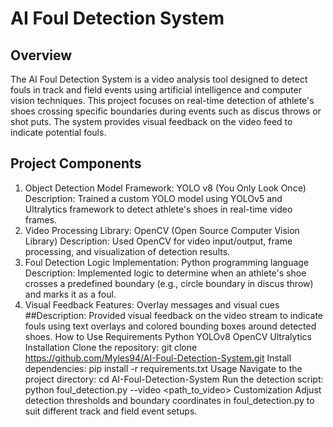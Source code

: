 # AI Foul Detection System
## Overview
The AI Foul Detection System is a video analysis tool designed to detect fouls in track and field events using artificial intelligence and computer vision techniques. This project focuses on real-time detection of athlete's shoes crossing specific boundaries during events such as discus throws or shot puts. The system provides visual feedback on the video feed to indicate potential fouls.

## Project Components
1. Object Detection Model
Framework: YOLO v8 (You Only Look Once)
Description: Trained a custom YOLO model using YOLOv5 and Ultralytics framework to detect athlete's shoes in real-time video frames.
2. Video Processing
Library: OpenCV (Open Source Computer Vision Library)
Description: Used OpenCV for video input/output, frame processing, and visualization of detection results.
3. Foul Detection Logic
Implementation: Python programming language
Description: Implemented logic to determine when an athlete's shoe crosses a predefined boundary (e.g., circle boundary in discus throw) and marks it as a foul.
4. Visual Feedback
Features: Overlay messages and visual cues
##Description: Provided visual feedback on the video stream to indicate fouls using text overlays and colored bounding boxes around detected shoes.
How to Use
Requirements
Python 
YOLOv8
OpenCV
Ultralytics
Installation
Clone the repository: git clone https://github.com/Myles94/AI-Foul-Detection-System.git
Install dependencies: pip install -r requirements.txt
Usage
Navigate to the project directory: cd AI-Foul-Detection-System
Run the detection script: python foul_detection.py --video <path_to_video>
Customization
Adjust detection thresholds and boundary coordinates in foul_detection.py to suit different track and field event setups.
